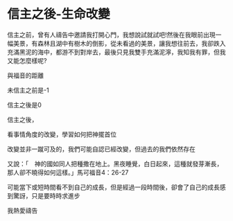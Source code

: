 # 信主之後-生命改變

信主之前，曾有人禱告中邀請我打開心門，我想說試就試吧!然後在我眼前出現一幅美景，有森林且湖中有樹木的倒影，從未看過的美景，讓我想往前去，我卻跌入充滿黑泥的海中，都游不到對岸去，最後只見我雙手充滿泥濘，我知我有罪，但我又能怎麼樣呢?



與福音的距離

未信主之前是-1

信主之後是0

信主之後，

看事情角度的改變，學習如何把神擺首位

改變並非一蹴可及的，我們可能自認已經改變，但過去的我們依然存在

又說：「　神的國如同人把種撒在地上。黑夜睡覺，白日起來，這種就發芽漸長，那人卻不曉得如何這樣。」馬可福音4：26-27

可能當下或短時間看不到自己的成長，但是經過一段時間後，卻會了自己的成長感到驚訝，只是要時時求進步


我熱愛禱告